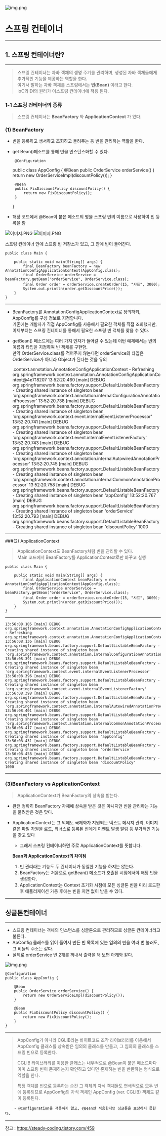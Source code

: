 ![img.png](https://img1.daumcdn.net/thumb/R1280x0/?scode=mtistory2&fname=https%3A%2F%2Ft1.daumcdn.net%2Fcfile%2Ftistory%2F9941A1385B99240D2E)


# 스프링 컨테이너

----

## 1. 스프링 컨테이너란?

---
> 스프링 컨테이너는 자바 객체의 생명 주기를 관리하며, 생성된 자바 객체들에게 추가적인 기능을 제공하는 역할을 한다.   
> 여기서 말하는 자바 객체를 스프링에서는 **빈(Bean)** 이라고 한다.   
> IoC와 DI의 원리가 이스프링 컨테이너에 적용 된다.

### 1-1 스프링 컨테이너의 종류
> 스프링 컨테이너는 **BeanFactory** 와 **ApplicationContext** 가 있다.


### (1) BeanFactory
 - 빈을 등록하고 생서하고 조회하고 돌려주는 등 빈을 관리하는 역할을 한다.
 - get Bean()메소드를 통해 빈을 인스턴스화할 수 있다.


        @Configuration
    public class AppConfig {
        @Bean
        public OrderService orderService() {
            return new OrderServiceImpl(discountPolicy());
        }

        @Bean
        public FixDiscountPolicy discountPolicy() {
            return new FixDiscountPolicy();
        }
    }

- 해당 코드에서 @Bean이 붙은 메소드의 명을 스프링 빈의 이름으로 사용하여 빈 등록을 함

![이미지.PNG](https://3513843782-files.gitbook.io/~/files/v0/b/gitbook-legacy-files/o/assets%2F-LxjHkZu4T9MzJ5fEMNe%2Fsync%2F9704dddc07d85c1fa52b4b3df81c0f06b6cab26f.png?generation=1618042929816980&alt=media)
![이미지.PNG](https://3513843782-files.gitbook.io/~/files/v0/b/gitbook-legacy-files/o/assets%2F-LxjHkZu4T9MzJ5fEMNe%2Fsync%2F8f14ee1b526e82841d4b714df72cd37ae04b692e.png?generation=1618042932406166&alt=media)

스프링 컨테이너 안에 스프링 빈 저장소가 있고, 그 안에 빈이 들어간다.

    public class Main {

        public static void main(String[] args) {
            final BeanFactory beanFactory = new AnnotationConfigApplicationContext(AppConfig.class);
            final OrderService orderService = beanFactory.getBean("orderService", OrderService.class);
            final Order order = orderService.createOrder(15, "샤프", 3000);
            System.out.println(order.getDiscountPrice());
        }
    }

---
- BeanFactory를 AnnotationConfigApplicationContext로 정의하되, AppConfig를 구성 정보로 지정합니다.   
  기존에는 개발자가 직접 AppConfig를 사용해서 필요한 객체를 직접 조회했지만, 이제부터는 스프링 컨테이너를 통해서 필요한 스프링 빈 객체를 찾을 수 있다.
- getBean() 메소드에는 여러 가지 인자가 들어갈 수 있는데 이번 예제에서는 빈의 이름과 타입을 지정하여 빈 객체를 구현함.   
  만약 OrderService.class를 적어주지 않는다면 orderService의 타입은 OrderService가 아니라 Object가 된다는 것을 유의

  
    .context.annotation.AnnotationConfigApplicationContext - Refreshing org.springframework.context.annotation.AnnotationConfigApplicationContext@4e718207
    13:52:20.460 [main] DEBUG org.springframework.beans.factory.support.DefaultListableBeanFactory - Creating shared instance of singleton bean 'org.springframework.context.annotation.internalConfigurationAnnotationProcessor'
    13:52:20.738 [main] DEBUG org.springframework.beans.factory.support.DefaultListableBeanFactory - Creating shared instance of singleton bean 'org.springframework.context.event.internalEventListenerProcessor'
    13:52:20.741 [main] DEBUG org.springframework.beans.factory.support.DefaultListableBeanFactory - Creating shared instance of singleton bean 'org.springframework.context.event.internalEventListenerFactory'
    13:52:20.743 [main] DEBUG org.springframework.beans.factory.support.DefaultListableBeanFactory - Creating shared instance of singleton bean 'org.springframework.context.annotation.internalAutowiredAnnotationProcessor'
    13:52:20.745 [main] DEBUG org.springframework.beans.factory.support.DefaultListableBeanFactory - Creating shared instance of singleton bean 'org.springframework.context.annotation.internalCommonAnnotationProcessor'
    13:52:20.758 [main] DEBUG org.springframework.beans.factory.support.DefaultListableBeanFactory - Creating shared instance of singleton bean 'appConfig'
    13:52:20.767 [main] DEBUG org.springframework.beans.factory.support.DefaultListableBeanFactory - Creating shared instance of singleton bean 'orderService'
    13:52:20.793 [main] DEBUG org.springframework.beans.factory.support.DefaultListableBeanFactory - Creating shared instance of singleton bean 'discountPolicy'
    1000  
---

###(2) ApplicationContext

> ApplicationContext도 BeanFactory처럼 빈을 관리할 수 있다.   
> Main 코드에서 BeanFactory를 ApplicationContext로만 바꾸고 실행


    public class Main {

        public static void main(String[] args) {
            final ApplicationContext beanFactory = new AnnotationConfigApplicationContext(AppConfig.class);
            final OrderService orderService = beanFactory.getBean("orderService", OrderService.class);
            final Order order = orderService.createOrder(15, "샤프", 3000);
            System.out.println(order.getDiscountPrice());
        }
    }

--- 

    13:56:08.105 [main] DEBUG org.springframework.context.annotation.AnnotationConfigApplicationContext - Refreshing org.springframework.context.annotation.AnnotationConfigApplicationContext@4e718207
    13:56:08.136 [main] DEBUG org.springframework.beans.factory.support.DefaultListableBeanFactory - Creating shared instance of singleton bean 'org.springframework.context.annotation.internalConfigurationAnnotationProcessor'
    13:56:08.391 [main] DEBUG org.springframework.beans.factory.support.DefaultListableBeanFactory - Creating shared instance of singleton bean 'org.springframework.context.event.internalEventListenerProcessor'
    13:56:08.396 [main] DEBUG org.springframework.beans.factory.support.DefaultListableBeanFactory - Creating shared instance of singleton bean 'org.springframework.context.event.internalEventListenerFactory'
    13:56:08.398 [main] DEBUG org.springframework.beans.factory.support.DefaultListableBeanFactory - Creating shared instance of singleton bean 'org.springframework.context.annotation.internalAutowiredAnnotationProcessor'
    13:56:08.401 [main] DEBUG org.springframework.beans.factory.support.DefaultListableBeanFactory - Creating shared instance of singleton bean 'org.springframework.context.annotation.internalCommonAnnotationProcessor'
    13:56:08.417 [main] DEBUG org.springframework.beans.factory.support.DefaultListableBeanFactory - Creating shared instance of singleton bean 'appConfig' 
    13:56:08.431 [main] DEBUG org.springframework.beans.factory.support.DefaultListableBeanFactory - Creating shared instance of singleton bean 'orderService'
    13:56:08.458 [main] DEBUG org.springframework.beans.factory.support.DefaultListableBeanFactory - Creating shared instance of singleton bean 'discountPolicy'
    1000

---

### (3)BeanFactory vs ApplicationContext

>  ApplicationContext가 BeanFactory의 상속을 받는다.

- 완전 정확히 BeanFactory 자체에 상속을 받은 것은 아니지만 빈을 관리하는 기능을 물려받은 것은 맞다.
- ApplicationContext는 그 외에도 국제화가 지원되는 텍스트 메시지 관리, 이미지같은 파일 자원을 로드, 리너스로 등록된 빈에게 이벤트 발생 알림 등 부가적인 기능을 갖고 있다
  - 그래서 스프링 컨테이너하면 주로 ApplicationContext를 뜻합니다.


  **Bean과 ApplicationContext의 차이점**

    1. 빈 관리라는 기능도 두 컨테이너가 동일한 기능을 하지는 않는다.   
    2. BeanFactory는 처음으로 getBean() 메소드가 호출된 시점에서야 해당 빈을 생성한다.
    3. ApplicationContext는 Context 초기화 시점에 모든 싱글톤 빈을 미리 로드한 후 애플리케이션 가동 후에는 빈을 지연 없이 받을 수 있다.


---

## 싱글톤컨테이너

---

- 스프링 컨테이너는 객체의 인스턴스를 싱글톤으로 관리하므로 싱글톤 컨테이너라고 불른다.
- ApConfig 클래스를 읽어 들여서 만든 빈 목록에 있는 임의의 빈을 여러 번 불러도, 그 비들의 주소는 같다.
- 실제로 orderService 빈 2개를 꺼내서 출력을 해 보면 아래와 같다.

![img.png](https://img1.daumcdn.net/thumb/R1280x0/?scode=mtistory2&fname=https%3A%2F%2Fblog.kakaocdn.net%2Fdn%2Fc7GDMc%2Fbtq7s9WDaMn%2FKsj9nzW5CHn5MFCAvnSn5k%2Fimg.png)

    @Configuration
    public class AppConfig {

        @Bean
        public OrderService orderService() {
            return new OrderServiceImpl(discountPolicy());
        }

        @Bean
        public FixDiscountPolicy discountPolicy() {
            return new FixDiscountPolicy();
        }
    }

---
> AppConfig가 아니라 CGLIB라는 바이트코드 조작 라이브러리를 이용해서 AppConfig 클래스를 상속받은 임의의 클래스를 만들고, 그 임의의 클래스를 스프링 빈으로 등록한다.   
>
> CGLIB 라이브러리를 이용한 클래스는 내부적으로 @Bean이 붙은 메소드마다 이미 스프링 빈이 존재하는지 확인하고 있다면 존재하는 빈을 반환하는 형식으로 역할을 한다.   
>
> 특정 객체를 빈으로 등록하는 순간 그 객체의 자식 객체들도 연쇄적으로 모두 빈에 등록되므로 AppConfig의 자식 객체인 AppConfig (ver. CGLIB) 객체도 같이 등록된다.

        - @Configuration을 적용하지 않고, @Bean만 적용한다면 싱글톤을 보장하지 못한다.

---
참고 : https://steady-coding.tistory.com/459